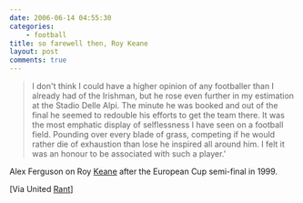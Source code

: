 ```yaml
---
date: 2006-06-14 04:55:30
categories:
    - football
title: so farewell then, Roy Keane
layout: post
comments: true
---
```

> I don't think I could have a higher opinion of any footballer than I
> already had of the Irishman, but he rose even further in my estimation
> at the Stadio Delle Alpi. The minute he was booked and out of the
> final he seemed to redouble his efforts to get the team there. It was
> the most emphatic display of selflessness I have seen on a football
> field. Pounding over every blade of grass, competing if he would
> rather die of exhaustion than lose he inspired all around him. I felt
> it was an honour to be associated with such a player.'

Alex Ferguson on Roy
[Keane](http://news.bbc.co.uk/sport1/hi/football/teams/c/celtic/5071440.stm)
after the European Cup semi-final in 1999.

[Via United [Rant](http://www.unitedrant.co.uk/archives/2006/06/a_legend_retire.html)]
